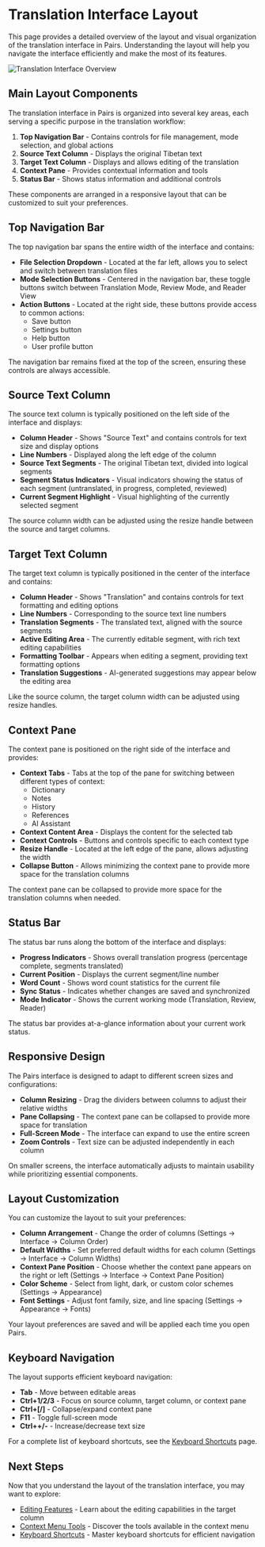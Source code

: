 # Translation Interface Layout

This page provides a detailed overview of the layout and visual organization of the translation interface in Pairs. Understanding the layout will help you navigate the interface efficiently and make the most of its features.

![Translation Interface Overview](../images/translation-interface-overview.png)

## Main Layout Components

The translation interface in Pairs is organized into several key areas, each serving a specific purpose in the translation workflow:

1. **Top Navigation Bar** - Contains controls for file management, mode selection, and global actions
2. **Source Text Column** - Displays the original Tibetan text
3. **Target Text Column** - Displays and allows editing of the translation
4. **Context Pane** - Provides contextual information and tools
5. **Status Bar** - Shows status information and additional controls

These components are arranged in a responsive layout that can be customized to suit your preferences.

## Top Navigation Bar

The top navigation bar spans the entire width of the interface and contains:

- **File Selection Dropdown** - Located at the far left, allows you to select and switch between translation files
- **Mode Selection Buttons** - Centered in the navigation bar, these toggle buttons switch between Translation Mode, Review Mode, and Reader View
- **Action Buttons** - Located at the right side, these buttons provide access to common actions:
  - Save button
  - Settings button
  - Help button
  - User profile button

The navigation bar remains fixed at the top of the screen, ensuring these controls are always accessible.

## Source Text Column

The source text column is typically positioned on the left side of the interface and displays:

- **Column Header** - Shows "Source Text" and contains controls for text size and display options
- **Line Numbers** - Displayed along the left edge of the column
- **Source Text Segments** - The original Tibetan text, divided into logical segments
- **Segment Status Indicators** - Visual indicators showing the status of each segment (untranslated, in progress, completed, reviewed)
- **Current Segment Highlight** - Visual highlighting of the currently selected segment

The source column width can be adjusted using the resize handle between the source and target columns.

## Target Text Column

The target text column is typically positioned in the center of the interface and contains:

- **Column Header** - Shows "Translation" and contains controls for text formatting and editing options
- **Line Numbers** - Corresponding to the source text line numbers
- **Translation Segments** - The translated text, aligned with the source segments
- **Active Editing Area** - The currently editable segment, with rich text editing capabilities
- **Formatting Toolbar** - Appears when editing a segment, providing text formatting options
- **Translation Suggestions** - AI-generated suggestions may appear below the editing area

Like the source column, the target column width can be adjusted using resize handles.

## Context Pane

The context pane is positioned on the right side of the interface and provides:

- **Context Tabs** - Tabs at the top of the pane for switching between different types of context:
  - Dictionary
  - Notes
  - History
  - References
  - AI Assistant
- **Context Content Area** - Displays the content for the selected tab
- **Context Controls** - Buttons and controls specific to each context type
- **Resize Handle** - Located at the left edge of the pane, allows adjusting the width
- **Collapse Button** - Allows minimizing the context pane to provide more space for the translation columns

The context pane can be collapsed to provide more space for the translation columns when needed.

## Status Bar

The status bar runs along the bottom of the interface and displays:

- **Progress Indicators** - Shows overall translation progress (percentage complete, segments translated)
- **Current Position** - Displays the current segment/line number
- **Word Count** - Shows word count statistics for the current file
- **Sync Status** - Indicates whether changes are saved and synchronized
- **Mode Indicator** - Shows the current working mode (Translation, Review, Reader)

The status bar provides at-a-glance information about your current work status.

## Responsive Design

The Pairs interface is designed to adapt to different screen sizes and configurations:

- **Column Resizing** - Drag the dividers between columns to adjust their relative widths
- **Pane Collapsing** - The context pane can be collapsed to provide more space for translation
- **Full-Screen Mode** - The interface can expand to use the entire screen
- **Zoom Controls** - Text size can be adjusted independently in each column

On smaller screens, the interface automatically adjusts to maintain usability while prioritizing essential components.

## Layout Customization

You can customize the layout to suit your preferences:

- **Column Arrangement** - Change the order of columns (Settings → Interface → Column Order)
- **Default Widths** - Set preferred default widths for each column (Settings → Interface → Column Widths)
- **Context Pane Position** - Choose whether the context pane appears on the right or left (Settings → Interface → Context Pane Position)
- **Color Scheme** - Select from light, dark, or custom color schemes (Settings → Appearance)
- **Font Settings** - Adjust font family, size, and line spacing (Settings → Appearance → Fonts)

Your layout preferences are saved and will be applied each time you open Pairs.

## Keyboard Navigation

The layout supports efficient keyboard navigation:

- **Tab** - Move between editable areas
- **Ctrl+1/2/3** - Focus on source column, target column, or context pane
- **Ctrl+[/]** - Collapse/expand context pane
- **F11** - Toggle full-screen mode
- **Ctrl++/-** - Increase/decrease text size

For a complete list of keyboard shortcuts, see the [Keyboard Shortcuts](../advanced-features/keyboard-shortcuts.md) page.

## Next Steps

Now that you understand the layout of the translation interface, you may want to explore:

- [Editing Features](editing-features.md) - Learn about the editing capabilities in the target column
- [Context Menu Tools](../context-menu-tools/index.md) - Discover the tools available in the context menu
- [Keyboard Shortcuts](../advanced-features/keyboard-shortcuts.md) - Master keyboard shortcuts for efficient navigation 